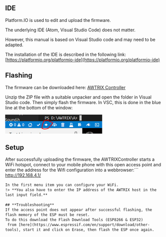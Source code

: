 ## **IDE**

Platform.IO is used to edit and upload the firmware.

The underlying IDE (Atom, Visual Studio Code) does not matter.

However, this manual is based on Visual Studio code and may need to be adapted.

The installation of the IDE is described in the following link:
[https://platformio.org/platformio-ide](https://platformio.org/platformio-ide)

## **Flashing**

The firmware can be downloaded here:
[AWTRIX Controller](#)


Unzip the ZIP file with a suitable unpacker and open the folder in Visual Studio code. Then simply flash the firmware. In VSC, this is done in the blue line at the bottom of the window:  

![image alt text](assets/image_2.png)

## **Setup**
After successfully uploading the firmware, the AWTRIXController starts a WiFi hotspot, connect to your mobile phone with this open access point and enter the address for the Wifi configuration into a webbrowser:```
http://192.168.4.1/  
```  
In the first menu item you can configure your WiFi.  
!> **You also have to enter the IP address of the AWTRIX host in the last input field.**

## **Troubleshooting**
If the access point does not appear after successful flashing, the flash memory of the ESP must be reset.
To do this download the Flash Download Tools (ESP8266 & ESP32)
 from [here](https://www.espressif.com/en/support/download/other-tools), start it and click on Erase, then flash the ESP once again.